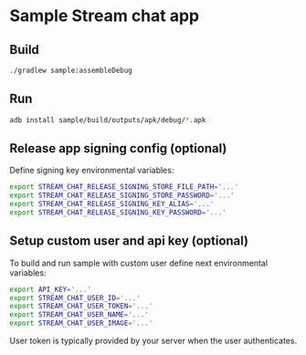 # Sample Stream chat app
## Build
```bash
./gradlew sample:assembleDebug
```
## Run
```bash
adb install sample/build/outputs/apk/debug/*.apk
```
## Release app signing config (optional)
Define signing key environmental variables:
```bash
export STREAM_CHAT_RELEASE_SIGNING_STORE_FILE_PATH='...'
export STREAM_CHAT_RELEASE_SIGNING_STORE_PASSWORD='...'
export STREAM_CHAT_RELEASE_SIGNING_KEY_ALIAS='...'
export STREAM_CHAT_RELEASE_SIGNING_KEY_PASSWORD='...'
```
## Setup custom user and api key (optional)
To build and run sample with custom user define next environmental variables:
```bash
export API_KEY='...'
export STREAM_CHAT_USER_ID='...'
export STREAM_CHAT_USER_TOKEN='...'
export STREAM_CHAT_USER_NAME='...'
export STREAM_CHAT_USER_IMAGE='...'
```
User token is typically provided by your server when the user authenticates.
